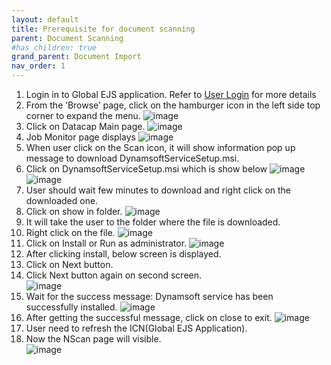 ```yaml
---
layout: default
title: Prerequisite for document scanning
parent: Document Scanning
#has_children: true
grand_parent: Document Import
nav_order: 1
---
```

1. Login in to Global EJS application. Refer to [User Login](https://pages.github.ibm.com/Global-EJS/gejs-user-manual/docs/UserLogin.html) for more details  
2. From the ‘Browse’ page, click on the hamburger icon in the left side top corner to expand the menu.
    ![image](https://media.github.ibm.com/user/369573/files/8bd6f080-c569-11ec-990f-595be9c54cd8)
3. Click on Datacap Main page.
    ![image](https://media.github.ibm.com/user/369573/files/1afe1880-c6d0-11ec-8f3a-7aa7ae7b2309)
4. Job Monitor page displays
    ![image](https://media.github.ibm.com/user/369573/files/6dea4980-cc55-11ec-8149-aceda9fa1def)
5. When user click on the Scan icon, it will show information pop up message to download DynamsoftServiceSetup.msi.
6. Click on DynamsoftServiceSetup.msi which is show below
    ![image](https://media.github.ibm.com/user/369573/files/3832e700-c6d0-11ec-88c0-aa535011705e)
   ![image](https://media.github.ibm.com/user/369573/files/3bc66e00-c6d0-11ec-9e4a-3e2f5b1f5b11)
7. User should wait few minutes to download and right click on the downloaded one.
8. Click on show in folder.
   ![image](https://media.github.ibm.com/user/369573/files/526cc500-c6d0-11ec-9909-30ce086c227d)
9. It will take the user to the folder where the file is downloaded.
10. Right click on the file.
    ![image](https://media.github.ibm.com/user/369573/files/5f89b400-c6d0-11ec-851c-6403e6aa32d1)
11. Click on Install or Run as administrator.
    ![image](https://media.github.ibm.com/user/369573/files/6c0e0c80-c6d0-11ec-934f-feeb5663060f)
12. After clicking install, below screen is displayed.
13. Click on Next button.
14. Click Next button again on second screen.   
    ![image](https://media.github.ibm.com/user/369573/files/7af4bf00-c6d0-11ec-9658-926b192ef364)
15. Wait for the success message:  Dynamsoft service has been successfully installed.
    ![image](https://media.github.ibm.com/user/369573/files/8a740800-c6d0-11ec-8849-2f3a32dae8a5)
16. After getting the successful message, click on close to exit.
    ![image](https://media.github.ibm.com/user/369573/files/99f35100-c6d0-11ec-9168-21775e080e36)
17. User need to refresh the ICN(Global EJS Application).
18. Now the NScan page will visible.    
    ![image](https://media.github.ibm.com/user/369573/files/a4ade600-c6d0-11ec-8f09-2684e335f498)














